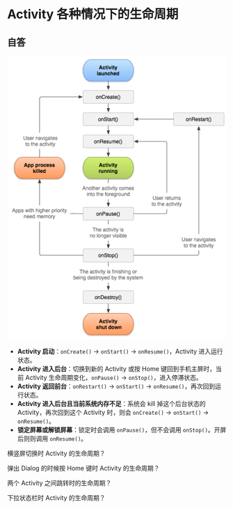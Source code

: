 # Activity 各种情况下的生命周期

## 自答

![](./res/activity_lifecycle.png)

* **Activity 启动**：`onCreate()` -> `onStart()` -> `onResume()`，Activity 进入运行状态。
* **Activity 进入后台**：切换到新的 Activity 或按 Home 键回到手机主屏时，当前 Activity 生命周期变化，`onPause()` -> `onStop()`，进入停滞状态。
* **Activity 返回前台**：`onRestart()` -> `onStart()` -> `onResume()`，再次回到运行状态。
* **Activity 进入后台且当前系统内存不足**：系统会 kill 掉这个后台状态的 Activity，再次回到这个 Activity 时，则会 `onCreate()` -> `onStart()` -> `onResume()`。
* **锁定屏幕或解锁屏幕**：锁定时会调用 `onPause()`，但不会调用 `onStop()`。开屏后则则调用 `onResume()`。

横竖屏切换时 Activity 的生命周期？

弹出 Dialog 的时候按 Home 键时 Activity 的生命周期？

两个 Activity 之间跳转时的生命周期？

下拉状态栏时 Activity 的生命周期？

